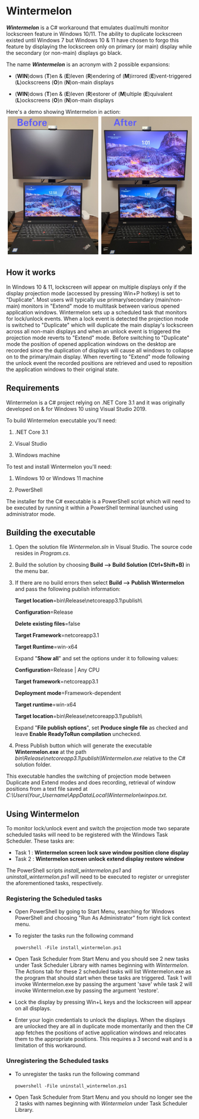 # Wintermelon
***Wintermelon*** is a C# workaround that emulates dual/multi monitor lockscreen feature in Windows 10/11. The ability to duplicate lockscreen existed until Windows 7 but Windows 10 & 11 have chosen to forgo this feature by displaying the lockscreen only on primary (or main) display while the secondary (or non-main) displays go black.

The name ***Wintermelon*** is an acronym with 2 possible expansions:

- (**WIN**)dows (**T**)en & (**E**)leven (**R**)endering of (**M**)irrored (**E**)vent-triggered (**L**)ockscreens (**O**)n (**N**)on-main displays

- (**WIN**)dows (**T**)en & (**E**)leven (**R**)estorer of (**M**)ultiple (**E**)quivalent (**L**)ockscreens (**O**)n (**N**)on-main displays

Here's a demo showing Wintermelon in action:
![Dual lockscreen on laptop screen and external display implemented on a Win11 machine using Wintermelon](Wintermelon_demo.jpg "Dual lockscreen using Wintermelon")


## How it works ##
In Windows 10 & 11, lockscreen will appear on multiple displays only if the display projection mode (accessed by pressing Win+P hotkey) is set to "Duplicate". Most users will typically use primary/secondary (main/non-main) monitors in "Extend" mode to multitask between various opened application windows. Wintermelon sets up a scheduled task that monitors for lock/unlock events. When a lock event is detected the projection mode is switched to "Duplicate" which will duplicate the main display's lockscreen across all non-main displays and when an unlock event is triggered the projection mode reverts to "Extend" mode.
Before switching to "Duplicate" mode the position of opened application windows on the desktop are recorded since the duplication of displays will cause all windows to collapse on to the primary/main display. When reverting to "Extend" mode following the unlock event the recorded positions are retrieved and used to reposition the application windows to their original state.


## Requirements ##
Wintermelon is a C# project relying on .NET Core 3.1 and it was originally developed on & for Windows 10 using Visual Studio 2019.

To build Wintermelon executable you'll need:

1) .NET Core 3.1

2) Visual Studio

3) Windows machine

To test and install Wintermelon you'll need:

1) Windows 10 or Windows 11 machine

2) PowerShell

The installer for the C# executable is a PowerShell script which will need to be executed by running it within a PowerShell terminal launched using administrator mode.


## Building the executable ##

1) Open the solution file *Wintermelon.sln* in Visual Studio. The source code resides in *Program.cs*.

2) Build the solution by choosing **Build --> Build Solution (Ctrl+Shift+B)** in the menu bar.

3) If there are no build errors then select **Build --> Publish Wintermelon** and pass the following publish information:

    **Target location**=bin\Release\netcoreapp3.1\publish\

    **Configuration**=Release

    **Delete existing files**=false

    **Target Framework**=netcoreapp3.1

    **Target Runtime**=win-x64

    Expand "**Show all**" and set the options under it to following values:

    **Configuration**=Release | Any CPU

    **Target framework**=netcoreapp3.1

    **Deployment mode**=Framework-dependent

    **Target runtime**=win-x64

    **Target location**=bin\Release\netcoreapp3.1\publish\


    Expand "**File publish options**", set **Produce single file** as checked and leave **Enable ReadyToRun compilation** unchecked.

4) Press Publish button which will generate the executable **Wintermelon.exe** at the path *bin\Release\netcoreapp3.1\publish\Wintermelon.exe* relative to the C# solution folder.

This executable handles the switching of projection mode between Duplicate and Extend modes and does recording, retrieval of window positions from a text file saved at *C:\Users\Your_Username\AppData\Local\Wintermelon\winpos.txt*.

## Using Wintermelon ##
To monitor lock/unlock event and switch the projection mode two separate scheduled tasks will need to be registered with the Windows Task Scheduler. These tasks are:

- Task 1 : **Wintermelon screen lock save window position clone display**
- Task 2 : **Wintermelon screen unlock extend display restore window**

The PowerShell scripts *install_wintermelon.ps1* and *uninstall_wintermelon.ps1* will need to be executed to register or unregister the aforementioned tasks, respectively.

### Registering the Scheduled tasks ###
- Open PowerShell by going to Start Menu, searching for Windows PowerShell and choosing "Run As Administrator" from right lick context menu.

- To register the tasks run the following command

    `powershell -File install_wintermelon.ps1`

- Open Task Scheduler from Start Menu and you should see 2 new tasks under Task Scheduler Library with names beginning with *Wintermelon*. The Actions tab for these 2 scheduled tasks will list Wintermelon.exe as the program that should start when these tasks are triggered. Task 1 will invoke Wintermelon.exe by passing the argument 'save' while task 2 will invoke Wintermelon.exe by passing the argument 'restore'.

- Lock the display by pressing Win+L keys and the lockscreen will appear on all displays.

- Enter your login credentials to unlock the displays. When the displays are unlocked they are all in duplicate mode momentarily and then the C# app fetches the positions of active application windows and relocates them to the appropriate positions. This requires a 3 second wait and is a limitation of this workaround.


### Unregistering the Scheduled tasks ###
- To unregister the tasks run the following command

    `powershell -File uninstall_wintermelon.ps1`

- Open Task Scheduler from Start Menu and you should no longer see the 2 tasks with names beginning with *Wintermelon* under Task Scheduler Library.




